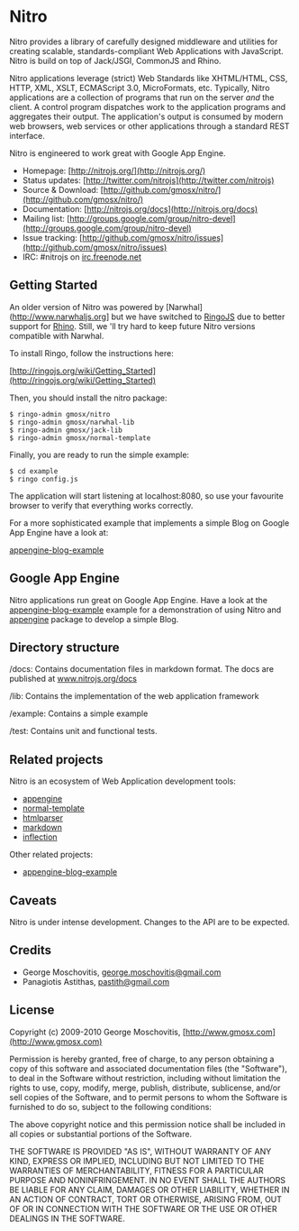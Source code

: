 Nitro
=====

Nitro provides a library of carefully designed middleware and utilities for creating scalable, standards-compliant Web Applications with JavaScript. Nitro is build on top of Jack/JSGI, CommonJS and Rhino. 

Nitro applications leverage (strict) Web Standards like XHTML/HTML, CSS, HTTP, XML, XSLT, ECMAScript 3.0, MicroFormats, etc. Typically, Nitro applications are a collection of programs that run on the server *and* the client. A control program dispatches work to the application programs and aggregates their output. The application's output is consumed by modern web browsers, web services or other applications through a standard REST interface.

Nitro is engineered to work great with Google App Engine.

* Homepage: [http://nitrojs.org/](http://nitrojs.org/)
* Status updates: [http://twitter.com/nitrojs](http://twitter.com/nitrojs)
* Source & Download: [http://github.com/gmosx/nitro/](http://github.com/gmosx/nitro/)
* Documentation: [http://nitrojs.org/docs](http://nitrojs.org/docs)
* Mailing list: [http://groups.google.com/group/nitro-devel](http://groups.google.com/group/nitro-devel)
* Issue tracking: [http://github.com/gmosx/nitro/issues](http://github.com/gmosx/nitro/issues)
* IRC: #nitrojs on [irc.freenode.net](http://freenode.net/)    


Getting Started
---------------

An older version of Nitro was powered by [Narwhal](http://www.narwhaljs.org] but we have switched to [RingoJS](http://www.ringojs.org) due to better support for [Rhino](http://www.mozilla.org/rhino). Still, we 'll try hard to keep future Nitro versions compatible with Narwhal.

To install Ringo, follow the instructions here:

[http://ringojs.org/wiki/Getting_Started](http://ringojs.org/wiki/Getting_Started)

Then, you should install the nitro package:

    $ ringo-admin gmosx/nitro
    $ ringo-admin gmosx/narwhal-lib
    $ ringo-admin gmosx/jack-lib
    $ ringo-admin gmosx/normal-template

Finally, you are ready to run the simple example:

    $ cd example
    $ ringo config.js

The application will start listening at localhost:8080, so use your favourite browser to verify that everything works correctly.

For a more sophisticated example that implements a simple Blog on Google App Engine have a look at:

[appengine-blog-example](http://www.nitrojs.org/appenginejs/appengine-blog-example.tar.gz)


Google App Engine
-----------------

Nitro applications run great on Google App Engine. Have a look at the [appengine-blog-example](http://www.nitrojs.org/appenginejs/appengine-blog-example.tar.gz) example for a demonstration of using Nitro and [appengine](http://github.com/gmosx/appengine/tree/master) package to develop a simple Blog.


Directory structure
-------------------

/docs:
Contains documentation files in markdown format. The docs are published at www.nitrojs.org/docs

/lib:
Contains the implementation of the web application framework
    
/example:
Contains a simple example        

/test:
Contains unit and functional tests.        


Related projects
----------------

Nitro is an ecosystem of Web Application development tools:

* [appengine](http://github.com/gmosx/appengine) 
* [normal-template](http://github.com/gmosx/normal-template)
* [htmlparser](http://github.com/gmosx/htmlparser)
* [markdown](http://www.github.com/gmosx/markdown)
* [inflection](http://github.com/gmosx/inflection)

Other related projects:

* [appengine-blog-example](http://www.nitrojs.org/appenginejs/appengine-blog-example.tar.gz)

    
Caveats
-------

Nitro is under intense development. Changes to the API are to be expected.        


Credits
-------

* George Moschovitis, [george.moschovitis@gmail.com](mailto:george.moschovitis@gmail.com)
* Panagiotis Astithas, [pastith@gmail.com](mailto:george.moschovitis@gmail.com)


License
-------

Copyright (c) 2009-2010 George Moschovitis, [http://www.gmosx.com](http://www.gmosx.com)

Permission is hereby granted, free of charge, to any person obtaining a copy
of this software and associated documentation files (the "Software"), to
deal in the Software without restriction, including without limitation the
rights to use, copy, modify, merge, publish, distribute, sublicense, and/or
sell copies of the Software, and to permit persons to whom the Software is
furnished to do so, subject to the following conditions:

The above copyright notice and this permission notice shall be included in
all copies or substantial portions of the Software.

THE SOFTWARE IS PROVIDED "AS IS", WITHOUT WARRANTY OF ANY KIND, EXPRESS OR
IMPLIED, INCLUDING BUT NOT LIMITED TO THE WARRANTIES OF MERCHANTABILITY,
FITNESS FOR A PARTICULAR PURPOSE AND NONINFRINGEMENT. IN NO EVENT SHALL
THE AUTHORS BE LIABLE FOR ANY CLAIM, DAMAGES OR OTHER LIABILITY, WHETHER 
IN AN ACTION OF CONTRACT, TORT OR OTHERWISE, ARISING FROM, OUT OF OR IN
CONNECTION WITH THE SOFTWARE OR THE USE OR OTHER DEALINGS IN THE SOFTWARE.
